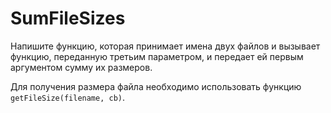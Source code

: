 # SumFileSizes

Напишите функцию, которая принимает имена двух файлов и вызывает функцию, переданную третьим параметром, и передает ей первым аргументом сумму их размеров.

Для получения размера файла необходимо использовать функцию `getFileSize(filename, cb)`.
